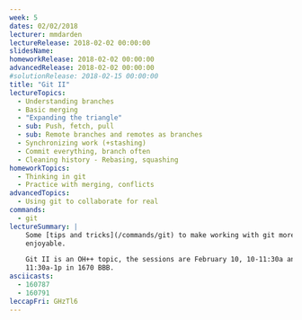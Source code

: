 ```yaml
---
week: 5
dates: 02/02/2018
lecturer: mmdarden
lectureRelease: 2018-02-02 00:00:00
slidesName: 
homeworkRelease: 2018-02-02 00:00:00
advancedRelease: 2018-02-02 00:00:00
#solutionRelease: 2018-02-15 00:00:00
title: "Git II"
lectureTopics:
  - Understanding branches
  - Basic merging
  - "Expanding the triangle"
  - sub: Push, fetch, pull
  - sub: Remote branches and remotes as branches
  - Synchronizing work (+stashing)
  - Commit everything, branch often
  - Cleaning history - Rebasing, squashing
homeworkTopics:
  - Thinking in git
  - Practice with merging, conflicts
advancedTopics:
  - Using git to collaborate for real
commands:
  - git
lectureSummary: |
    Some [tips and tricks](/commands/git) to make working with git more
    enjoyable.

    Git II is an OH++ topic, the sessions are February 10, 10-11:30a and
    11:30a-1p in 1670 BBB.
asciicasts:
  - 160787
  - 160791
leccapFri: GHzTl6
---
```

